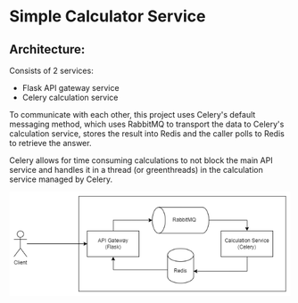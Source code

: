 # Simple Calculator Service
## Architecture:
Consists of 2 services:
- Flask API gateway service
- Celery calculation service

To communicate with each other, this project uses Celery's default messaging method, which uses RabbitMQ to transport
the data to Celery's calculation service, stores the result into Redis and the caller polls to Redis to retrieve the answer.

Celery allows for time consuming calculations to not block the main API service and handles it in a thread (or greenthreads) in the calculation service managed by Celery.

![](diagram.png)
